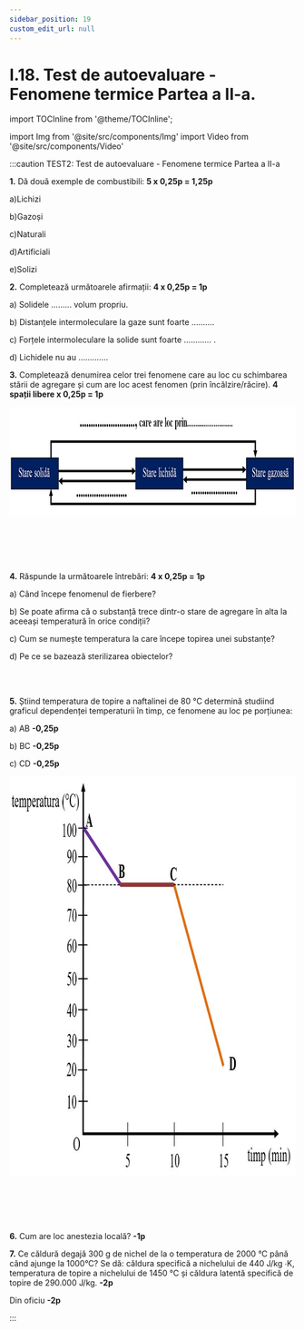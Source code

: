 ```yaml
---
sidebar_position: 19
custom_edit_url: null
---
```


# I.18. Test de autoevaluare - Fenomene termice Partea a II-a.



import TOCInline from '@theme/TOCInline';

<TOCInline toc={toc} />



import Img from '@site/src/components/Img'
import Video from '@site/src/components/Video'




:::caution TEST2: Test de autoevaluare - Fenomene termice Partea a II-a


**1.**	Dă două exemple de combustibili: **5 x 0,25p = 1,25p**

a)Lichizi

b)Gazoși

c)Naturali

d)Artificiali

e)Solizi


**2.**	Completează următoarele afirmații: **4 x 0,25p = 1p**

a) Solidele ……… volum propriu.

b) Distanțele intermoleculare la gaze sunt foarte ……….

c)	Forțele intermoleculare la solide sunt foarte ………… .

d)	Lichidele nu au ………….



**3.** Completează denumirea celor trei fenomene care au loc cu schimbarea stării de agregare și cum are loc acest fenomen (prin încălzire/răcire). **4 spații libere x 0,25p = 1p**


<Img className="img-responsive4" src="fizica/clasa8/capitolul1/1_14_Poza1_Schema_Exercitiul3.jpg" width="1000" height="191" />


<br></br>
<br></br>

**4.**	Răspunde la următoarele întrebări: **4 x 0,25p = 1p**

a) Când începe fenomenul de fierbere?

b) Se poate afirma că o substanță trece dintr-o stare de agregare în alta la aceeași temperatură în orice condiții? 

c) Cum se numește temperatura la care începe topirea unei substanțe?

d) Pe ce se bazează sterilizarea obiectelor?


<br></br>


**5.**	Știind temperatura de topire a naftalinei de 80 °C determină studiind graficul dependenței temperaturii în timp, ce fenomene au loc pe porțiunea:

a) AB **-0,25p**

b) BC **-0,25p**

c) CD **-0,25p**



<Img className="img-responsive4" src="fizica/clasa8/capitolul1/1_14_Poza2_Grafic_Exercitiul5_vers2.jpg" width="1000" height="703" />


<br></br>
<br></br>


**6.**	Cum are loc anestezia locală? **-1p**


**7.** Ce căldură degajă 300 g de nichel de la o temperatura de 2000 °C până când ajunge la 1000°C? Se dă: căldura specifică a nichelului de 440 J/kg ∙K, temperatura de topire a nichelului de 1450 °C și căldura latentă specifică de topire de 290.000 J/kg. **-2p**


Din oficiu **-2p**


:::








<br></br>
<br></br>




